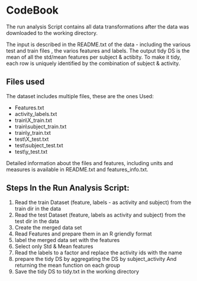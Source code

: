 # CodeBook

The run analysis Script contains all data transformations after the data was downloaded to the working directory. 

The input is described in the README.txt of the data - including the various test and train files , the varios features and labels. 
The output tidy DS is the mean of all the std/mean features per subject & actibity. 
To make it tidy, each row is uniquely identified by the combination of subject & activity.


## Files used

The dataset includes multiple files, these are the ones Used: 

* Features.txt
* activity_labels.txt
* train\X_train.txt
* train\subject_train.txt
* train\y_train.txt
* test\X_test.txt
* test\subject_test.txt
* test\y_test.txt

Detailed information about the files and features,  including units and measures is available in README.txt and features_info.txt.

## Steps In the Run Analysis Script:

1. Read the train Dataset (feature, labels - as activity and subject) from the train dir in the data
2. Read the test Dataset (feature, labels  as activity and subject) from the test dir in the data
3. Create the merged data set
4. Read Features and prepare them in an R griendly format
5. label the merged data set with the features
6. Select only Std & Mean features
7. Read the labels to a factor and replace the activity ids with the name
8. prepare the tidy DS by aggregating the DS by subject_activity And returning the mean function on each group
9. Save the tidy DS to tidy.txt in the working directory

